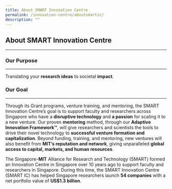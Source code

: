 ```yaml
---
title: About SMART Innovation Centre
permalink: /innovation-centre/aboutsmartic/
description: ""
---
```



## About SMART Innovation Centre
-----------------------------

### Our Purpose
-----------

Translating your **research ideas** to societal **impact**.

### Our Goal
--------

Through its Grant programs, venture training, and mentoring, the SMART Innovation Centre’s goal is to support faculty and researchers across Singapore who have a **disruptive technology** and **a passion** for scaling it to a new venture. Our proven **mentoring** method, through our **Adaptive Innovation Framework™**, will give researchers and scientists the tools to drive their novel technology to **successful venture formation and capitalization**. Beyond funding, training, and mentoring, new ventures will also benefit from **MIT’s reputation and network**, giving unparalleled **global access to capital, markets, and human resources**.

The Singapore-**MIT** Alliance for Research and Technology (SMART) formed an Innovation Centre in Singapore over 10 years ago to support faculty and researchers in Singapore. During this time, the SMART Innovation Centre (SMART IC) has helped Singapore researchers launch **54 companies** with a net portfolio value of **US$1.3 billion**.